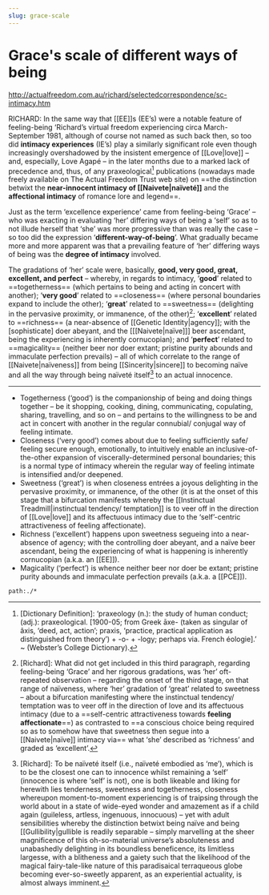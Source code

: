 ```yaml
---
slug: grace-scale
---
```


# Grace's scale of different ways of being

http://actualfreedom.com.au/richard/selectedcorrespondence/sc-intimacy.htm

RICHARD: In the same way that [[EE]]s (EE’s) were a notable feature of feeling-being ‘Richard’s virtual freedom experiencing circa March-September 1981, although of course not named as such back then, so too did **intimacy experiences** (IE’s) play a similarly significant role even though increasingly overshadowed by the insistent emergence of [[Love|love]] – and, especially, Love Agapé – in the later months due to a marked lack of precedence and, thus, of any praxeological[^pra] publications (nowadays made freely available on The Actual Freedom Trust web site) on ==the distinction betwixt the **near-innocent intimacy of [[Naivete|naïveté]]** and the **affectional intimacy** of romance lore and legend==.

Just as the term ‘excellence experience’ came from feeling-being ‘Grace’ – who was exacting in evaluating ‘her’ differing ways of being a ‘self’ so as to not illude herself that ‘she’ was more progressive than was really the case – so too did the expression ‘**different-way-of-being**’. What gradually became more and more apparent was that a prevailing feature of ‘her’ differing ways of being was the **degree of intimacy** involved.

The gradations of ‘her’ scale were, basically, **good, very good, great, excellent, and perfect** – whereby, in regards to intimacy, ‘**good**’ related to ==togetherness== (which pertains to being and acting in concert with another); ‘**very good**’ related to ==closeness== (where personal boundaries expand to include the other); ‘**great**’ related to ==sweetness== (delighting in the pervasive proximity, or immanence, of the other)[^other]; ‘**excellent**’ related to ==richness== (a near-absence of [[Genetic Identity|agency]]; with the [sophisticate] doer abeyant, and the [[[Naivete|naïve]]] beer ascendant, being the experiencing is inherently cornucopian); and ‘**perfect**’ related to ==magicality== (neither beer nor doer extant; pristine purity abounds and immaculate perfection prevails) – all of which correlate to the range of [[Naivete|naïveness]] from being [[Sincerity|sincere]] to becoming naïve and all the way through being naïveté itself[^ni] to an actual innocence.

---

- Togetherness (‘good’) is the companionship of being and doing things together – be it shopping, cooking, dining, communicating, copulating, sharing, travelling, and so on – and pertains to the willingness to be and act in concert with another in the regular connubial/ conjugal way of feeling intimate.
- Closeness (‘very good’) comes about due to feeling sufficiently safe/ feeling secure enough, emotionally, to intuitively enable an inclusive-of-the-other expansion of viscerally-determined personal boundaries; this is a normal type of intimacy wherein the regular way of feeling intimate is intensified and/or deepened.
- Sweetness (‘great’) is when closeness entrées a joyous delighting in the pervasive proximity, or immanence, of the other (it is at the onset of this stage that a bifurcation manifests whereby the [[Instinctual Treadmill|instinctual tendency/ temptation]] is to veer off in the direction of [[Love|love]] and its affectuous intimacy due to the ‘self’-centric attractiveness of feeling affectionate).
- Richness (‘excellent’) happens upon sweetness segueing into a near-absence of agency; with the controlling doer abeyant, and a naïve beer ascendant, being the experiencing of what is happening is inherently cornucopian (a.k.a. an [[EE]]).
- Magicality (‘perfect’) is whence neither beer nor doer be extant; pristine purity abounds and immaculate perfection prevails (a.k.a. a [[PCE]]).

```query
path:./*
```


[^pra]:
    [Dictionary Definition]: ‘praxeology (n.): the study of human conduct;
    (adj.): praxeological.
    [1900-05; from Greek āxe- (taken as singular of âxis, ‘deed, act, action’; praxis, ‘practice, practical application as distinguished from theory’) + -o- + -logy; perhaps via. French éologie].’ ~ (Webster’s College Dictionary).

[^other]:
    [Richard]: What did not get included in this third paragraph, regarding feeling-being ‘Grace’ and her rigorous gradations, was ‘her’ oft-repeated observation – regarding the onset of the third stage, on that range of naïveness, where ‘her’ gradation of ‘great’ related to sweetness – about a bifurcation manifesting where the instinctual tendency/ temptation was to veer off in the direction of love and its affectuous intimacy (due to a ==self-centric attractiveness towards **feeling affectionate**==) as contrasted to ==a conscious choice being required so as to somehow have that sweetness then segue into a [[Naivete|naïve]] intimacy via== what ‘she’ described as ‘richness’ and graded as ‘excellent’.

[^ni]:
    [Richard]: To be naïveté itself (i.e., naïveté embodied as ‘me’), which is to be the closest one can to innocence whilst remaining a ‘self’ (innocence is where ‘self’ is not), one is both likeable and liking for herewith lies tenderness, sweetness and togetherness, closeness whereupon moment-to-moment experiencing is of traipsing through the world about in a state of wide-eyed wonder and amazement as if a child again (guileless, artless, ingenuous, innocuous) – yet with adult sensibilities whereby the distinction betwixt being naïve and being [[Gullibility|gullible is readily separable – simply marvelling at the sheer magnificence of this oh-so-material universe’s absoluteness and unabashedly delighting in its boundless beneficence, its limitless largesse, with a blitheness and a gaiety such that the likelihood of the magical fairy-tale-like nature of this paradisaical terraqueous globe becoming ever-so-sweetly apparent, as an experiential actuality, is almost always imminent.